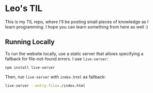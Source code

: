 # Leo's TIL

This is my TIL repo, where I'll be posting small pieces of knowledge as I learn programming. I hope you can learn something from here as well :)

## Running Locally

To run the website locally, use a static server that allows specifying a fallback for file-not-found errors. I use `live-server`:
```bash
npm install live-server
```

Then, run `live-server` with `index.html` as fallback:
```bash
live-server --entry-file=./index.html
```
